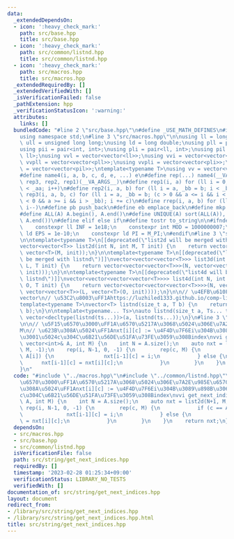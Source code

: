 ```yaml
---
data:
  _extendedDependsOn:
  - icon: ':heavy_check_mark:'
    path: src/base.hpp
    title: src/base.hpp
  - icon: ':heavy_check_mark:'
    path: src/common/listnd.hpp
    title: src/common/listnd.hpp
  - icon: ':heavy_check_mark:'
    path: src/macros.hpp
    title: src/macros.hpp
  _extendedRequiredBy: []
  _extendedVerifiedWith: []
  _isVerificationFailed: false
  _pathExtension: hpp
  _verificationStatusIcon: ':warning:'
  attributes:
    links: []
  bundledCode: "#line 2 \"src/base.hpp\"\n#define _USE_MATH_DEFINES\n#include <bits/stdc++.h>\n\
    using namespace std;\n#line 3 \"src/macros.hpp\"\n\nusing ll = long long;\nusing\
    \ ull = unsigned long long;\nusing ld = long double;\nusing pll = pair<ll, ll>;\n\
    using pii = pair<int, int>;\nusing pli = pair<ll, int>;\nusing pil = pair<int,\
    \ ll>;\nusing vvl = vector<vector<ll>>;\nusing vvi = vector<vector<int>>;\nusing\
    \ vvpll = vector<vector<pll>>;\nusing vvpli = vector<vector<pli>>;\nusing vvpil\
    \ = vector<vector<pil>>;\ntemplate<typename T>\nusing vv = vector<vector<T>>;\n\
    #define name4(i, a, b, c, d, e, ...) e\n#define rep(...) name4(__VA_ARGS__, rep4,\
    \ rep3, rep2, rep1)(__VA_ARGS__)\n#define rep1(i, a) for (ll i = 0, _aa = a; i\
    \ < _aa; i++)\n#define rep2(i, a, b) for (ll i = a, _bb = b; i < _bb; i++)\n#define\
    \ rep3(i, a, b, c) for (ll i = a, _bb = b; (c > 0 && a <= i && i < _bb) or (c\
    \ < 0 && a >= i && i > _bb); i += c)\n#define rrep(i, a, b) for (ll i=(a); i>(b);\
    \ i--)\n#define pb push_back\n#define eb emplace_back\n#define mkp make_pair\n\
    #define ALL(A) A.begin(), A.end()\n#define UNIQUE(A) sort(ALL(A)), A.erase(unique(ALL(A)),\
    \ A.end())\n#define elif else if\n#define tostr to_string\n\n#ifndef CONSTANTS\n\
    \    constexpr ll INF = 1e18;\n    constexpr int MOD = 1000000007;\n    constexpr\
    \ ld EPS = 1e-10;\n    constexpr ld PI = M_PI;\n#endif\n#line 3 \"src/common/listnd.hpp\"\
    \n\ntemplate<typename T>\n[[deprecated(\"list2d will be merged with listnd\")]]\n\
    vector<vector<T>> list2d(int N, int M, T init) {\n    return vector<vector<T>>(N,\
    \ vector<T>(M, init));\n}\n\ntemplate<typename T>\n[[deprecated(\"list3d will\
    \ be merged with listnd\")]]\nvector<vector<vector<T>>> list3d(int N, int M, int\
    \ L, T init) {\n    return vector<vector<vector<T>>>(N, vector<vector<T>>(M, vector<T>(L,\
    \ init)));\n}\n\ntemplate<typename T>\n[[deprecated(\"list4d will be merged with\
    \ listnd\")]]\nvector<vector<vector<vector<T>>>> list4d(int N, int M, int L, int\
    \ O, T init) {\n    return vector<vector<vector<vector<T>>>>(N, vector<vector<vector<T>>>(M,\
    \ vector<vector<T>>(L, vector<T>(O, init))));\n}\n\n// \u4EFB\u610F\u6B21\u5143\
    vector\n// \u53C2\u8003\uFF1Ahttps://luzhiled1333.github.io/comp-library/src/cpp-template/header/make-vector.hpp\n\
    template<typename T>\nvector<T> listnd(size_t a, T b) {\n    return vector<T>(a,\
    \ b);\n}\n\ntemplate<typename... Ts>\nauto listnd(size_t a, Ts... ts) {\n    return\
    \ vector<decltype(listnd(ts...))>(a, listnd(ts...));\n}\n#line 3 \"src/string/get_next_indices.hpp\"\
    \n\n// \u5F15\u6570\u3000\uFF1A\u6570\u5217A\u3068\u5024\u306E\u7A2E\u985E\u6570\
    M\n// \u623B\u308A\u5024\uFF1Anxt[i][c] := \u4F4D\u7F6Ei\u304B\u3089\u898B\u3066\
    \u3001\u5024c\u304C\u6B21\u56DE\u51FA\u73FE\u3059\u308Bindex\nvvi get_next_indices(const\
    \ vector<int>& A, int M) {\n    int N = A.size();\n    auto nxt = list2d(N+1,\
    \ M, -1);\n    rep(i, N-1, 0, -1) {\n        rep(c, M) {\n            if (c ==\
    \ A[i]) {\n                nxt[i-1][c] = i;\n            } else {\n          \
    \      nxt[i-1][c] = nxt[i][c];\n            }\n        }\n    }\n    return nxt;\n\
    }\n"
  code: "#include \"../macros.hpp\"\n#include \"../common/listnd.hpp\"\n\n// \u5F15\
    \u6570\u3000\uFF1A\u6570\u5217A\u3068\u5024\u306E\u7A2E\u985E\u6570M\n// \u623B\
    \u308A\u5024\uFF1Anxt[i][c] := \u4F4D\u7F6Ei\u304B\u3089\u898B\u3066\u3001\u5024\
    c\u304C\u6B21\u56DE\u51FA\u73FE\u3059\u308Bindex\nvvi get_next_indices(const vector<int>&\
    \ A, int M) {\n    int N = A.size();\n    auto nxt = list2d(N+1, M, -1);\n   \
    \ rep(i, N-1, 0, -1) {\n        rep(c, M) {\n            if (c == A[i]) {\n  \
    \              nxt[i-1][c] = i;\n            } else {\n                nxt[i-1][c]\
    \ = nxt[i][c];\n            }\n        }\n    }\n    return nxt;\n}\n"
  dependsOn:
  - src/macros.hpp
  - src/base.hpp
  - src/common/listnd.hpp
  isVerificationFile: false
  path: src/string/get_next_indices.hpp
  requiredBy: []
  timestamp: '2023-02-28 01:25:34+09:00'
  verificationStatus: LIBRARY_NO_TESTS
  verifiedWith: []
documentation_of: src/string/get_next_indices.hpp
layout: document
redirect_from:
- /library/src/string/get_next_indices.hpp
- /library/src/string/get_next_indices.hpp.html
title: src/string/get_next_indices.hpp
---
```

